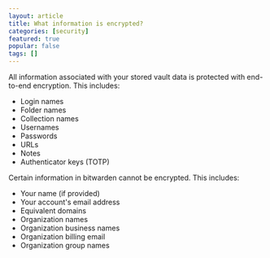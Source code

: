 ```yaml
---
layout: article
title: What information is encrypted?
categories: [security]
featured: true
popular: false
tags: []
---
```


All information associated with your stored vault data is protected with end-to-end encryption. This includes:

- Login names
- Folder names
- Collection names
- Usernames
- Passwords
- URLs
- Notes
- Authenticator keys (TOTP)

Certain information in bitwarden cannot be encrypted. This includes:

- Your name (if provided)
- Your account's email address
- Equivalent domains
- Organization names
- Organization business names
- Organization billing email
- Organization group names